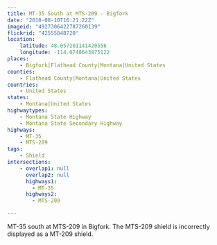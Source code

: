 ```yaml
---
title: MT-35 South at MTS-209 - Bigfork
date: "2018-08-10T16:21:22Z"
imageid: "4927306422787260139"
flickrid: "42555848720"
location:
    latitude: 48.057201141420556
    longitude: -114.0748643875122
places:
    - Bigfork|Flathead County|Montana|United States
counties:
    - Flathead County|Montana|United States
countries:
    - United States
states:
    - Montana|United States
highwaytypes:
    - Montana State Highway
    - Montana State Secondary Highway
highways:
    - MT-35
    - MTS-209
tags:
    - Shield
intersections:
    - overlap1: null
      overlap2: null
      highways1:
        - MT-35
      highways2:
        - MTS-209

---
```

MT-35 south at MTS-209 in Bigfork.  The MTS-209 shield is incorrectly displayed as a MT-209 shield.